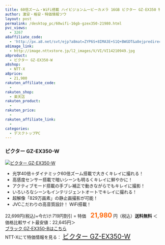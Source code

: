 ```yaml
---
title: 60倍ズーム・WiFi搭載 ハイビジョンムービーカメラ 16GB ビクター GZ-EX350 特価21,980円！送料無料！
author: 激安・格安・特価情報ツウ
layout: post
permalink: /desktop_pc/60wifi-16gb-gzex350-21980.html
pvc_views:
  - 3267
a8affiliate_code:
  - 'http://px.a8.net/svt/ejp?a8mat=ZYP6S+8IMA3E+S1Q+BWGDT&a8ejpredirect=http://nttxstore.jp/_II_VI14210949'
a8image_link:
  - http://image.nttxstore.jp/l2_images/V/VI/VI14210949.jpg
a8product:
  - ビクター GZ-EX350-W
a8shop:
  - NTT-X
a8price:
  - 21,980
rakuten_affiliate_code:
  - 
rakuten_shop:
  - 楽天店
rakuten_product:
  - 
rakuten_price:
  - 
rakuten_affiliate_link:
  - 
categories:
  - デスクトップPC
---
```

### ビクター GZ-EX350-W

<div class="img-bg2 img_L">
  <a title="ビクター GZ-EX350-W" href="http://px.a8.net/svt/ejp?a8mat=ZYP6S+8IMA3E+S1Q+BWGDT&a8ejpredirect=http://nttxstore.jp/_II_VI14210949" target="_blank"><img src="http://i0.wp.com/image.nttxstore.jp/l2_images/V/VI/VI14210949.jpg?resize=120%2C120" border="0" alt="ビクター GZ-EX350-W" style="border: 0pt none;" data-recalc-dims="1" /></a>
</div>

<!--more-->

  * 光学40倍＋ダイナミック60倍ズーム搭載で大きくキレイに撮れる！
  * 高感度センサー搭載で暗いシーンも明るくキレイに鮮やかに！
  * アクティブモード搭載の手ブレ補正で動きながらでもキレイに撮影！
  * いろいろなシーンもインテリジェントオートでキレイに撮れる！
  * 超解像「829万画素」の静止画撮影が可能！
  * JVCこだわりの高音質設計！ WiFi搭載！

22,699円(税込)+今だけ:719円割引 = 特価　<span style="color: #ff6600; font-size: 150%;"><strong>21,980</strong></span> 円（税込）**送料無料** ＜価格比較サイト最安値：22,645円＞  
[ブラック GZ-EX350-Bはこちら][1]  
NTT-Xにて特価情報を見る： <span style="font-size: 150%;"><a href="http://px.a8.net/svt/ejp?a8mat=ZYP6S+8IMA3E+S1Q+BWGDT&a8ejpredirect=http://nttxstore.jp/_II_VI14210949" target="_blank">ビクター GZ-EX350-W</a></span>

 [1]: http://px.a8.net/svt/ejp?a8mat=ZYP6S+8IMA3E+S1Q+BWGDT&#038;a8ejpredirect=http://nttxstore.jp/_II_VI14210948